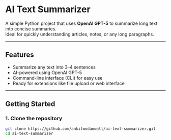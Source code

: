 # AI Text Summarizer

A simple Python project that uses **OpenAI GPT-5** to summarize long text into concise summaries.  
Ideal for quickly understanding articles, notes, or any long paragraphs.

---

## Features

- Summarize any text into 3–4 sentences
- AI-powered using OpenAI GPT-5
- Command-line interface (CLI) for easy use
- Ready for extensions like file upload or web interface

---

## Getting Started

### 1. Clone the repository

```bash
git clone https://github.com/ankitmodanwall/ai-text-summarizer.git
cd ai-text-summarizer

